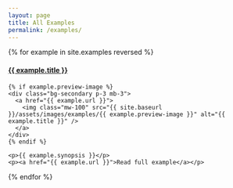 ```yaml
---
layout: page
title: All Examples
permalink: /examples/
---
```

<div class="examples row">
  {% for example in site.examples reversed %}
  <div class="col-6 col-lg-4 col-md-6 col-lg-3 pb-5">
    <h4><a href="{{ example.url }}">{{ example.title }}</a></h4>

    {% if example.preview-image %}
    <div class="bg-secondary p-3 mb-3">
      <a href="{{ example.url }}">
        <img class="mw-100" src="{{ site.baseurl }}/assets/images/examples/{{ example.preview-image }}" alt="{{ example.title }}" />
      </a>
    </div>
    {% endif %}

    <p>{{ example.synopsis }}</p>
    <p><a href="{{ example.url }}">Read full example</a></p>
  </div>
  {% endfor %}
</div>

